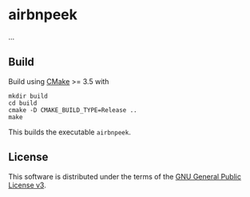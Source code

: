 # airbnpeek

...

## Build

Build using [CMake](https://cmake.org/) >= 3.5 with

```
mkdir build
cd build
cmake -D CMAKE_BUILD_TYPE=Release ..
make
```

This builds the executable `airbnpeek`.

## License

This software is distributed under the terms of the
[GNU General Public License v3](https://www.gnu.org/licenses/gpl-3.0.en.html).
